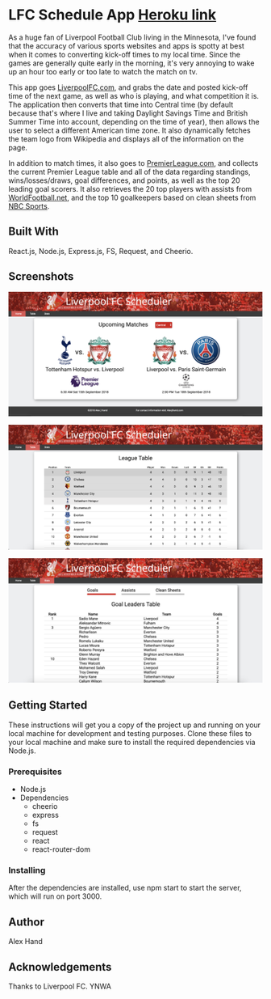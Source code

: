 # LFC Schedule App [Heroku link](https://lfc-scheduler.herokuapp.com/)
As a huge fan of Liverpool Football Club living in the Minnesota, I've found that the accuracy of various sports websites and apps is spotty at best when it comes to converting kick-off times to my local time. Since the games are generally quite early in the morning, it's very annoying to wake up an hour too early or too late to watch the match on tv.

This app goes [LiverpoolFC.com](http://www.liverpoolfc.com/match/2017-18/first-team/fixtures-and-results), and grabs the date and posted kick-off time of the next game, as well as who is playing, and what competition it is. The application then converts that time into Central time (by default because that's where I live and taking Daylight Savings Time and British Summer Time into account, depending on the time of year), then allows the user to select a different American time zone. It also dynamically fetches the team logo from Wikipedia and displays all of the information on the page.

In addition to match times, it also goes to [PremierLeague.com](https://www.premierleague.com/tables), and collects the current Premier League table and all of the data regarding standings, wins/losses/draws, goal differences, and points, as well as the top 20 leading goal scorers. It also retrieves the 20 top players with assists from [WorldFootball.net](https://www.worldfootball.net/assists/eng-premier-league-2018-2019/), and the top 10 goalkeepers based on clean sheets from [NBC Sports](https://scores.nbcsports.com/epl/player_leaders.asp?category=108).

## Built With
React.js, Node.js, Express.js, FS, Request, and Cheerio.

## Screenshots

![Image of Home Page](https://github.com/AlexJHand/LFCSchedule/blob/master/client/public/images/Home_Screenshot.png)

![Image of League Table](https://github.com/AlexJHand/LFCSchedule/blob/master/client/public/images/Table_Screenshot.png)

![Image of Goal Leaders Table](https://github.com/AlexJHand/LFCSchedule/blob/master/client/public/images/Goals_Screenshot.png)

## Getting Started
These instructions will get you a copy of the project up and running on your local machine for development and testing purposes. Clone these files to your local machine and make sure to install the required dependencies via Node.js.


### Prerequisites
- Node.js
- Dependencies
	- cheerio
	- express
	- fs
	- request
	- react
	- react-router-dom

### Installing
After the dependencies are installed, use npm start to start the server, which will run on port 3000.  

## Author
Alex Hand

## Acknowledgements
Thanks to Liverpool FC. YNWA
